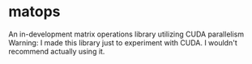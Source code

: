 # matops
An in-development matrix operations library utilizing CUDA parallelism
Warning: I made this library just to experiment with CUDA. I wouldn't recommend actually using it.
